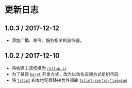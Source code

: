 # 更新日志

## 1.0.3 / 2017-12-12

- 添加广播、命令、服务相关的装饰器。

## 1.0.2 / 2017-12-10

- 将构建工具切换为 [`rollup.js`](https://rollupjs.org/zh)
- 为了兼容 [`Egret`](http://developer.egret.com/cn/) 开发方式，改为以命名空间方式组织代码
- 将 [`tslint`](https://palantir.github.io/tslint/) 的本地配置移植为外部库 [`tslint-config-flagwind`](https://www.npmjs.com/package/tslint-config-flagwind)